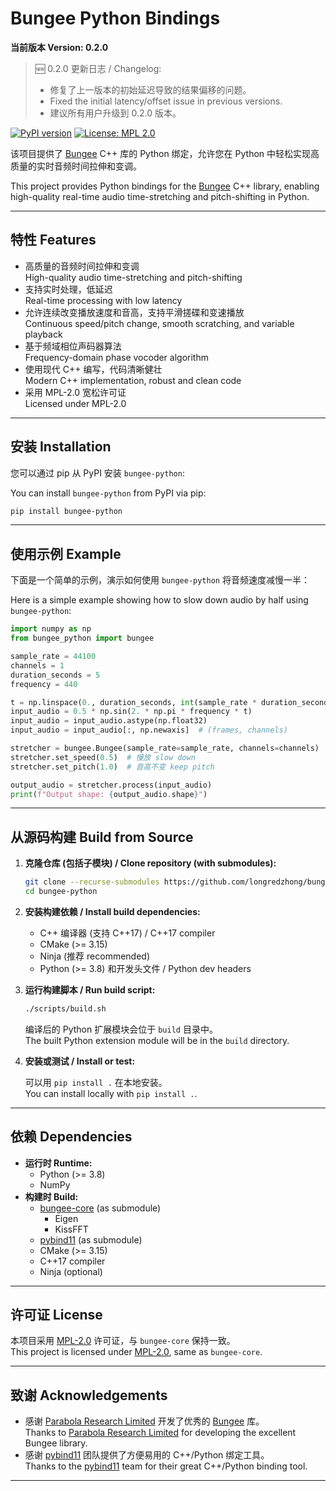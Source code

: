 # Bungee Python Bindings

**当前版本 Version: 0.2.0**

> 🆕 0.2.0 更新日志 / Changelog:
> - 修复了上一版本的初始延迟导致的结果偏移的问题。
> - Fixed the initial latency/offset issue in previous versions.
> - 建议所有用户升级到 0.2.0 版本。

[![PyPI version](https://badge.fury.io/py/bungee-python.svg)](https://badge.fury.io/py/bungee-python)
[![License: MPL 2.0](https://img.shields.io/badge/License-MPL%202.0-brightgreen.svg)](https://opensource.org/licenses/MPL-2.0)

该项目提供了 [Bungee](https://github.com/bungee-audio-stretch/bungee) C++ 库的 Python 绑定，允许您在 Python 中轻松实现高质量的实时音频时间拉伸和变调。

This project provides Python bindings for the [Bungee](https://github.com/bungee-audio-stretch/bungee) C++ library, enabling high-quality real-time audio time-stretching and pitch-shifting in Python.

---

## 特性 Features

- 高质量的音频时间拉伸和变调  
  High-quality audio time-stretching and pitch-shifting
- 支持实时处理，低延迟  
  Real-time processing with low latency
- 允许连续改变播放速度和音高，支持平滑搓碟和变速播放  
  Continuous speed/pitch change, smooth scratching, and variable playback
- 基于频域相位声码器算法  
  Frequency-domain phase vocoder algorithm
- 使用现代 C++ 编写，代码清晰健壮  
  Modern C++ implementation, robust and clean code
- 采用 MPL-2.0 宽松许可证  
  Licensed under MPL-2.0

---

## 安装 Installation

您可以通过 pip 从 PyPI 安装 `bungee-python`:

You can install `bungee-python` from PyPI via pip:

```bash
pip install bungee-python
```

---

## 使用示例 Example

下面是一个简单的示例，演示如何使用 `bungee-python` 将音频速度减慢一半：

Here is a simple example showing how to slow down audio by half using `bungee-python`:

```python
import numpy as np
from bungee_python import bungee

sample_rate = 44100
channels = 1
duration_seconds = 5
frequency = 440

t = np.linspace(0., duration_seconds, int(sample_rate * duration_seconds))
input_audio = 0.5 * np.sin(2. * np.pi * frequency * t)
input_audio = input_audio.astype(np.float32)
input_audio = input_audio[:, np.newaxis]  # (frames, channels)

stretcher = bungee.Bungee(sample_rate=sample_rate, channels=channels)
stretcher.set_speed(0.5)  # 慢放 slow down
stretcher.set_pitch(1.0)  # 音高不变 keep pitch

output_audio = stretcher.process(input_audio)
print(f"Output shape: {output_audio.shape}")
```

---

## 从源码构建 Build from Source

1. **克隆仓库 (包括子模块) / Clone repository (with submodules):**

    ```bash
    git clone --recurse-submodules https://github.com/longredzhong/bungee-python.git
    cd bungee-python
    ```

2. **安装构建依赖 / Install build dependencies:**

    - C++ 编译器 (支持 C++17) / C++17 compiler
    - CMake (>= 3.15)
    - Ninja (推荐 recommended)
    - Python (>= 3.8) 和开发头文件 / Python dev headers

3. **运行构建脚本 / Run build script:**

    ```bash
    ./scripts/build.sh
    ```

    编译后的 Python 扩展模块会位于 `build` 目录中。  
    The built Python extension module will be in the `build` directory.

4. **安装或测试 / Install or test:**

    可以用 `pip install .` 在本地安装。  
    You can install locally with `pip install .`.

---

## 依赖 Dependencies

- **运行时 Runtime:**
  - Python (>= 3.8)
  - NumPy
- **构建时 Build:**
  - [bungee-core](https://github.com/bungee-audio-stretch/bungee) (as submodule)
    - Eigen
    - KissFFT
  - [pybind11](https://github.com/pybind/pybind11) (as submodule)
  - CMake (>= 3.15)
  - C++17 compiler
  - Ninja (optional)

---

## 许可证 License

本项目采用 [MPL-2.0](https://opensource.org/licenses/MPL-2.0) 许可证，与 `bungee-core` 保持一致。  
This project is licensed under [MPL-2.0](https://opensource.org/licenses/MPL-2.0), same as `bungee-core`.

---

## 致谢 Acknowledgements

- 感谢 [Parabola Research Limited](https://parabolaresearch.com/) 开发了优秀的 [Bungee](https://github.com/bungee-audio-stretch/bungee) 库。  
  Thanks to [Parabola Research Limited](https://parabolaresearch.com/) for developing the excellent Bungee library.
- 感谢 [pybind11](https://github.com/pybind/pybind11) 团队提供了方便易用的 C++/Python 绑定工具。  
  Thanks to the [pybind11](https://github.com/pybind/pybind11) team for their great C++/Python binding tool.

---